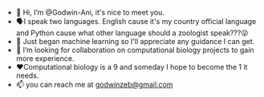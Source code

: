 - 👋 Hi, I’m @Godwin-Ani, it's nice to meet you.
- 🗣I speak two languages. English cause it's my country official language and Python cause what other language should a zoologist speak???😜
- 💪 Just began machine learning so I'll appreciate any guidance I can get.
- 👬 I’m looking for collaboration on computational biology projects to gain more experience.
- ❤Computational biology is a 9 and someday I hope to become the 1 it needs.
- 📫 you can reach me at godwinzeb@gmail.com

<!---
Godwin-Ani/Godwin-Ani is a ✨ special ✨ repository because its `README.md` (this file) appears on your GitHub profile.
You can click the Preview link to take a look at your changes.
--->
